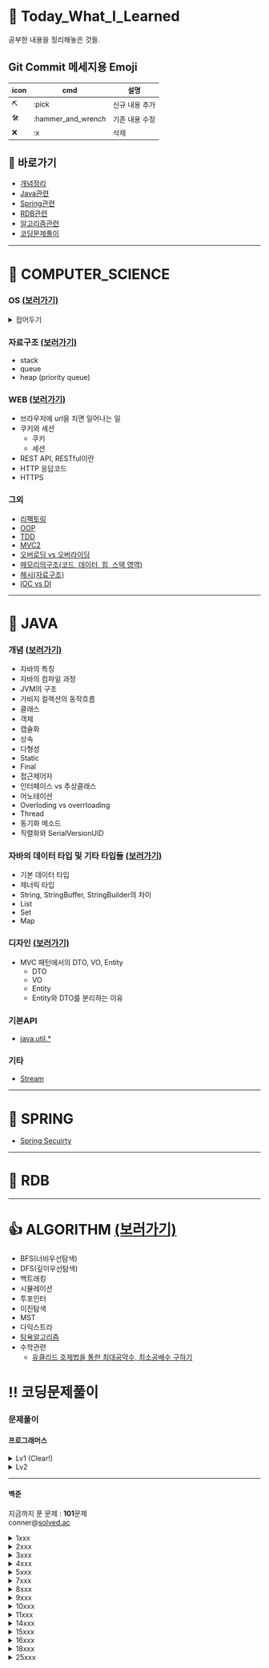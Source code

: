 # :green_book: Today_What_I_Learned
공부한 내용을 정리해놓은 것들.

## Git Commit 메세지용 Emoji
|icon|cmd|설명|
|-|-|-|
|:pick:|:pick|신규 내용 추가|
|:hammer_and_wrench:|:hammer_and_wrench|기존 내용 수정|
|:x:|:x|삭제|

## :link: 바로가기
- [개념정리](https://github.com/HK-An/today_i_learned#school-computer_science)
- [Java관련](https://github.com/HK-An/today_i_learned#space_invader-java)
- [Spring관련](https://github.com/HK-An/today_i_learned#leaves-spring)
- [RDB관련](https://github.com/HK-An/today_i_learned#floppy_disk-rdb)
- [알고리즘관련](https://github.com/HK-An/today_i_learned#1-algorithm)
- [코딩문제풀이](https://github.com/HK-An/today_i_learned#bangbang-코딩문제풀이)
***
# :school: COMPUTER_SCIENCE
### OS [(보러가기)](https://github.com/HK-An/today_i_learned/blob/main/01_COMPUTER_SCIENCE/01_OS.md)
<details>
  <summary>접어두기</summary>

- 운영체제란
  - 실행파일 실행 과정
  - 프로그램 실행 과정
- 캐시
- 캐시라인
- 메모리 구조
  - 전역변수와 정적변수의 차이
  - Heap과 Stack의 비교
  - 가시성과 원자성
  - 유효주소, 주소지정방식
  - 메모리할당, 알고리즘
- 프로세스와 스레드
  - 멀티프로세스와 멀티스레드
  - 스레드와 프로세스 콘텍스트 스위치 차이 이유
  - 프로세스 스케줄러에 대해
  - CPU 스케줄러
  - 스레싱
  - IPC
  - Race Condition
- 가상 메모리
  - 메모리 단편화
  - 페이징기법
  - 세그먼테이션 기법
  - 메모리풀
  - 페이지 교체 알고리즘
  - MMU란
  - TLB란
- 인터럽트란
  - System Call
  - 프로세스 제어 명령
  - fork(), vfork() 차이
  - 시스템콜과 서브루틴 차이
- 블록킹, 논블록킹
- 동기, 비동기
- 동기 IO 처리과정 : 프로세스 A가 디스크에서 어떤 데이터 읽어올때 상황
- 입출력 처리방식
  - DMA
  - Cycle Stealing
- 데드락
  - 발생조건
  - 회피기법
- PCB(Process Control Block) 이란
- Spin Lock 이란

</details>

### 자료구조 [(보러가기)](https://github.com/HK-An/today_i_learned/blob/main/01_COMPUTER_SCIENCE/02_data_structure.md)
- stack
- queue
- heap (priority queue)
### WEB [(보러가기)](https://github.com/HK-An/today_i_learned/blob/main/01_COMPUTER_SCIENCE/03_web.md.md)
- 브라우저에 url을 치면 일어나는 일
- 쿠키와 세션
  - 쿠키
  - 세션
- REST API, RESTful이란
- HTTP 응답코드
- HTTPS
### 그외
- [리팩토링](https://github.com/HK-An/today_i_learned/blob/main/01_COMPUTER_SCIENCE/refactoring/refactoring_definition.md)
- [OOP](https://github.com/HK-An/today_i_learned/blob/main/01_COMPUTER_SCIENCE/oop/oop_definition.md)
- [TDD](https://github.com/HK-An/today_i_learned/blob/main/01_COMPUTER_SCIENCE/tdd/tdd_definition.md)
- [MVC2](https://github.com/HK-An/today_i_learned/blob/main/01_COMPUTER_SCIENCE/mvc/definition.md)
- [오버로딩 vs 오버라이딩](https://github.com/HK-An/today_i_learned/blob/main/01_COMPUTER_SCIENCE/overrloading_vs_overriding.md)
- [메모리의구조(코드, 데이터, 힙, 스택 영역)](https://github.com/HK-An/today_i_learned/blob/main/01_COMPUTER_SCIENCE/memory/structure.md)
- [해시(자료구조)](https://github.com/HK-An/today_i_learned/blob/main/01_COMPUTER_SCIENCE/hash/definition.md)
- [IOC vs DI](https://github.com/HK-An/today_i_learned/blob/main/01_COMPUTER_SCIENCE/DI_vs_IOC.md)
***
# :space_invader: JAVA
### 개념 [(보러가기)](https://github.com/HK-An/today_i_learned/blob/main/02_JAVA/01_concept.md)
- 자바의 특징
- 자바의 컴파일 과정
- JVM의 구조
- 가비지 컬렉션의 동작흐름
- 클래스
- 객체
- 캡슐화
- 상속
- 다형성
- Static
- Final
- 접근제어자
- 인터페이스 vs 추상클래스
- 어노테이션
- Overloding vs overrloading
- Thread
- 동기화 메소드
- 직렬화와 SerialVersionUID

### 자바의 데이터 타입 및 기타 타입들 [(보러가기)](https://github.com/HK-An/today_i_learned/blob/main/02_JAVA/02_type.md)
- 기본 데이터 타입
- 제너릭 타입
- String, StringBuffer, StringBuilder의 차이
- List
- Set
- Map

### 디자인 [(보러가기)](https://github.com/HK-An/today_i_learned/blob/main/02_JAVA/03_design.md)
- MVC 패턴에서의 DTO, VO, Entity
    - DTO
    - VO
    - Entity
    - Entity와 DTO를 분리하는 이유

### 기본API
- [java.util.*](https://github.com/HK-An/today_i_learned/blob/main/02_JAVA/api/java.util.all.md)
### 기타
- [Stream](https://github.com/HK-An/today_i_learned/blob/main/02_JAVA/streams_definition_and_usage.md)

***
# :leaves: SPRING
- [Spring Secuirty](https://github.com/HK-An/today_i_learned/blob/main/03_SPRING/security/definition.md)
***
# :floppy_disk: RDB
***
# :+1: ALGORITHM [(보러가기)](https://github.com/HK-An/today_i_learned/blob/main/04_ALGORITHM)
- BFS(너비우선탐색)
- DFS(깊이우선탐색)
- 백트래킹
- 시뮬레이션
- 투포인터
- 이진탐색
- MST
- 다익스트라
- [탐욕알고리즘](https://github.com/HK-An/today_i_learned/blob/main/04_ALGORITHM/greedy/definition.md)
- 수학관련
    - [유클리드 호제법을 통한 최대공약수, 최소공배수 구하기](https://github.com/HK-An/today_i_learned/blob/main/04_ALGORITHM/math/euclidean_algorithm.md)

# :bangbang: 코딩문제풀이
### 문제풀이
#### 프로그래머스
<details>
  <summary>Lv1 (Clear!)</summary>

  **LV1 진행률: 100.00%(55/55)**
<img src="https://github.com/HK-An/today_i_learned/blob/main/00_IMGS/05_CODING/programmers/complete-lv1.png">
- [신고결과받기](https://github.com/HK-An/today_i_learned/blob/main/05_CODING/programmers/lv1/report_result.md)    
- [로또의 최고 순위와 최저 순위](https://github.com/HK-An/today_i_learned/blob/main/05_CODING/programmers/lv1/lotto.md)
- [가운데 글자 가져오기](https://github.com/HK-An/today_i_learned/blob/main/05_CODING/programmers/lv1/get_center_character.md)
- [신규 아이디 추천](https://github.com/HK-An/today_i_learned/blob/main/05_CODING/programmers/lv1/id_recommendation.md)
- [2016년](https://github.com/HK-An/today_i_learned/blob/main/05_CODING/programmers/lv1/yerar2016.md)
- [숫자 문자열과 영단어](https://github.com/HK-An/today_i_learned/blob/main/05_CODING/programmers/lv1/converting_game.md)
- [내적](https://github.com/HK-An/today_i_learned/blob/main/05_CODING/programmers/lv1/dot_product.md)
- [키패드 누르기](https://github.com/HK-An/today_i_learned/blob/main/05_CODING/programmers/lv1/pressing_keypad.md)
- [K번째 수](https://github.com/HK-An/today_i_learned/blob/main/05_CODING/programmers/lv1/kth_number.md)
- [크레인 인형뽑기 게임](https://github.com/HK-An/today_i_learned/blob/main/05_CODING/programmers/lv1/claw_crane_game.md)
- [없는 숫자 더하기](https://github.com/HK-An/today_i_learned/blob/main/05_CODING/programmers/lv1/sum_of_absence_number.md)
- [음양 더하기](https://github.com/HK-An/today_i_learned/blob/main/05_CODING/programmers/lv1/positive_and_negative.md)
- [소수 만들기](https://github.com/HK-An/today_i_learned/blob/main/05_CODING/programmers/lv1/making_prime_number.md)
- [체육복](https://github.com/HK-An/today_i_learned/blob/main/05_CODING/programmers/lv1/pe_clothes.md)
- [폰켓몬](https://github.com/HK-An/today_i_learned/blob/main/05_CODING/programmers/lv1/pocketmon.md)
- [모의고사](https://github.com/HK-An/today_i_learned/blob/main/05_CODING/programmers/lv1/trial_exam.md)
- [실패율](https://github.com/HK-An/today_i_learned/blob/main/05_CODING/programmers/lv1/failure_rate.md)
- [약수의 개수와 덧셈](https://github.com/HK-An/today_i_learned/blob/main/05_CODING/programmers/lv1/divisor.md)
- [3진법 뒤집기](https://github.com/HK-An/today_i_learned/blob/main/05_CODING/programmers/lv1/reverse_ternary.md)
- [예산](https://github.com/HK-An/today_i_learned/blob/main/05_CODING/programmers/lv1/budget.md)
- [두 개 뽑아서 더하기](https://github.com/HK-An/today_i_learned/blob/main/05_CODING/programmers/lv1/pick_and_sum.md)
- [최소직사각형](https://github.com/HK-An/today_i_learned/blob/main/05_CODING/programmers/lv1/namecard.md)
- [나머지가 1이 되는 수 찾기](https://github.com/HK-An/today_i_learned/blob/main/05_CODING/programmers/lv1/remain.md)
- [부족한 금액 계산하기](https://github.com/HK-An/today_i_learned/blob/main/05_CODING/programmers/lv1/price_of_rides.md)
- [비밀지도](https://github.com/HK-An/today_i_learned/blob/main/05_CODING/programmers/lv1/secret_map.md)
- [같은 숫자는 싫어](https://github.com/HK-An/today_i_learned/blob/main/05_CODING/programmers/lv1/remove_duplicated.md)
- [다트 게임](https://github.com/HK-An/today_i_learned/blob/main/05_CODING/programmers/lv1/dart_game.md)
- [나누어 떨어지는 숫자 배열](https://github.com/HK-An/today_i_learned/blob/main/05_CODING/programmers/lv1/no_remains.md)
- [두 정수 사이의 합](https://github.com/HK-An/today_i_learned/blob/main/05_CODING/programmers/lv1/sum_of_two_numbers.md)
- [문자열 내 마음대로 정렬하기](https://github.com/HK-An/today_i_learned/blob/main/05_CODING/programmers/lv1/arranging_string.md)
- [문자열 내 p와 y의 개수](https://github.com/HK-An/today_i_learned/blob/main/05_CODING/programmers/lv1/num_of_p_and_y.md)
- [문자열 내림차순으로 배치하기](https://github.com/HK-An/today_i_learned/blob/main/05_CODING/programmers/lv1/arrange_string_desc.md)
- [문자열 다루기 기본](https://github.com/HK-An/today_i_learned/blob/main/05_CODING/programmers/lv1/string_for_biginner.md)
- [소수 찾기](https://github.com/HK-An/today_i_learned/blob/main/05_CODING/programmers/lv1/find_prime_number.md)
- [서울에서 김서방 찾기](https://github.com/HK-An/coding_practice/blob/main/CodingPractice/programmers/src/main/java/kr/hk/lv1/FindingKim.java)
- [수박수박수박수박수박수?](https://github.com/HK-An/today_i_learned/blob/main/05_CODING/programmers/lv1/reiterate.md)
- [문자열을 정수로 바꾸기](https://github.com/HK-An/today_i_learned/blob/main/05_CODING/programmers/lv1/parseInt.md)
- [시저 암호](https://github.com/HK-An/today_i_learned/blob/main/05_CODING/programmers/lv1/ceasar_cipher.md)
- [약수의 합](https://github.com/HK-An/today_i_learned/blob/main/05_CODING/programmers/lv1/sum_of_divisor.md)
- [이상한 문자 만들기](https://github.com/HK-An/today_i_learned/blob/main/05_CODING/programmers/lv1/weird_string.md)
- [자릿수 더하기](https://github.com/HK-An/today_i_learned/blob/main/05_CODING/programmers/lv1/sum_of_digits.md)
- [자연수 뒤집어 배열로 만들기](https://github.com/HK-An/today_i_learned/blob/main/05_CODING/programmers/lv1/reversing_number.md)
- [정수 내림차순으로 배치하기](https://github.com/HK-An/today_i_learned/blob/main/05_CODING/programmers/lv1/int_order_by_desc.md)
- [정수 제곱근 판별](https://github.com/HK-An/today_i_learned/blob/main/05_CODING/programmers/lv1/judge_squart.md)
- [제일 작은 수 제거하기](https://github.com/HK-An/today_i_learned/blob/main/05_CODING/programmers/lv1/removing_smallest.md)
- [짝수와 홀수](https://github.com/HK-An/today_i_learned/blob/main/05_CODING/programmers/lv1/even_and_odd.md)
- [최대공약수와 최소공배수](https://github.com/HK-An/today_i_learned/blob/main/05_CODING/programmers/lv1/gcd_and_lcm.md)
- [콜라츠 추측](https://github.com/HK-An/today_i_learned/blob/main/05_CODING/programmers/lv1/collatz_conjecture.md)
- [평균 구하기](https://github.com/HK-An/today_i_learned/blob/main/05_CODING/programmers/lv1/get_average.md)
- [햐샤드 수](https://github.com/HK-An/today_i_learned/blob/main/05_CODING/programmers/lv1/harshad_number.md)
- [핸드폰 번호 가리기](https://github.com/HK-An/today_i_learned/blob/main/05_CODING/programmers/lv1/masking_number.md)
- [행렬의 덧셈](https://github.com/HK-An/today_i_learned/blob/main/05_CODING/programmers/lv1/sum_of_arrays.md)
- [x만큼 간격이 있는 n개의 숫자](https://github.com/HK-An/today_i_learned/blob/main/05_CODING/programmers/lv1/gap_numbers.md)
- [직사각형 별찍기](https://github.com/HK-An/today_i_learned/blob/main/05_CODING/programmers/lv1/stars.md)
- [완주하지 못한 선수](https://github.com/HK-An/today_i_learned/blob/main/05_CODING/programmers/lv1/retired_participant.md)
</details>

<details>
  <summary>Lv2</summary>

- [문자열압축](https://github.com/HK-An/today_i_learned/blob/main/ALGORITHM/practice/programmers/lv2/string_compression.md)
- [124 나라의 숫자](https://github.com/HK-An/today_i_learned/blob/main/05_CODING/programmers/lv2/weird_number.md)
- [2 x n 타일링](https://github.com/HK-An/today_i_learned/blob/main/05_CODING/programmers/lv2/tile.md)
- [올바른 괄호](https://github.com/HK-An/today_i_learned/blob/main/05_CODING/programmers/lv2/bracket.md)
- [멀쩡한 사각형](https://github.com/HK-An/today_i_learned/blob/main/05_CODING/programmers/lv2/grid.md)
- [기능개발](https://github.com/HK-An/today_i_learned/blob/main/05_CODING/programmers/lv2/release.md)
- [타겟 넘버](https://github.com/HK-An/today_i_learned/blob/main/05_CODING/programmers/lv2/target_number.md)
- [더 맵게](https://github.com/HK-An/today_i_learned/blob/main/05_CODING/programmers/lv2/scoville.md)
- [소수 찾기](https://github.com/HK-An/today_i_learned/blob/main/05_CODING/programmers/lv2/prime_number.md)
- [전화번호 목록](https://github.com/HK-An/today_i_learned/blob/main/05_CODING/programmers/lv2/phone_book.md)
- [짝지어 제거하기](https://github.com/HK-An/today_i_learned/blob/main/05_CODING/programmers/lv2/pair.md)
- [가장 큰 수](https://github.com/HK-An/today_i_learned/blob/main/05_CODING/programmers/lv2/biggest_number.md)
- [프린터](https://github.com/HK-An/today_i_learned/blob/main/05_CODING/programmers/lv2/printer.md)
- [변장](https://github.com/HK-An/today_i_learned/blob/main/05_CODING/programmers/lv2/disguise.md)

</details>

<hr />

#### 백준
지금까지 푼 문제 : **101**문제  
conner@[solved.ac](solved.ac)

<details>
  <summary>1xxx</summary>


- [1000번](https://github.com/HK-An/coding_practice/blob/main/CodingPractice/baekjoon/src/main/java/kr/hk/p1xxx/P1000.java)
- [1001번](https://github.com/HK-An/coding_practice/blob/main/CodingPractice/baekjoon/src/main/java/kr/hk/p1xxx/P1001.java)
- [1008번](https://github.com/HK-An/coding_practice/blob/main/CodingPractice/baekjoon/src/main/java/kr/hk/p1xxx/P1008.java)
- [1018번](https://github.com/HK-An/coding_practice/blob/main/CodingPractice/baekjoon/src/main/java/kr/hk/p1xxx/P1018.java)
- [1085번](https://github.com/HK-An/coding_practice/blob/main/CodingPractice/baekjoon/src/main/java/kr/hk/p1xxx/P1085.java)
- [1110번](https://github.com/HK-An/coding_practice/blob/main/CodingPractice/baekjoon/src/main/java/kr/hk/p1xxx/P1110.java)
- [1152번](https://github.com/HK-An/coding_practice/blob/main/CodingPractice/baekjoon/src/main/java/kr/hk/p1xxx/P1152.java)
- [1157번](https://github.com/HK-An/coding_practice/blob/main/CodingPractice/baekjoon/src/main/java/kr/hk/p1xxx/P1157.java)
- [1181번](https://github.com/HK-An/coding_practice/blob/main/CodingPractice/baekjoon/src/main/java/kr/hk/p1xxx/P1181.java)
- [1197번](https://github.com/HK-An/coding_practice/blob/main/CodingPractice/baekjoon/src/main/java/kr/hk/p1xxx/P1197.java)
- [1259번](https://github.com/HK-An/coding_practice/blob/main/CodingPractice/baekjoon/src/main/java/kr/hk/p1xxx/P1259.java)
- [1330번](https://github.com/HK-An/coding_practice/blob/main/CodingPractice/baekjoon/src/main/java/kr/hk/p1xxx/P1330.java)
- [1436번](https://github.com/HK-An/coding_practice/blob/main/CodingPractice/baekjoon/src/main/java/kr/hk/p1xxx/P1436.java)
- [1546번](https://github.com/HK-An/coding_practice/blob/main/CodingPractice/baekjoon/src/main/java/kr/hk/p1xxx/P1546.java)
- [1920번](https://github.com/HK-An/coding_practice/blob/main/CodingPractice/baekjoon/src/main/java/kr/hk/p1xxx/P1920.java)
- [1926번](https://github.com/HK-An/coding_practice/blob/main/CodingPractice/baekjoon/src/main/java/kr/hk/p1xxx/P1926.java)
- [1978번](https://github.com/HK-An/coding_practice/blob/main/CodingPractice/baekjoon/src/main/java/kr/hk/p1xxx/P1978.java)
</details>

<details>
  <summary>2xxx</summary>

  - [2003번](https://github.com/HK-An/coding_practice/blob/main/CodingPractice/baekjoon/src/main/java/kr/hk/p2xxx/P2003.java)
  - [2163번](https://github.com/HK-An/coding_practice/blob/main/CodingPractice/baekjoon/src/main/java/kr/hk/p2xxx/P2163.java)
  - [2231번](https://github.com/HK-An/coding_practice/blob/main/CodingPractice/baekjoon/src/main/java/kr/hk/p2xxx/P2231.java)
  - [2292번](https://github.com/HK-An/coding_practice/blob/main/CodingPractice/baekjoon/src/main/java/kr/hk/p2xxx/P2292.java)
  - [2420번](https://github.com/HK-An/coding_practice/blob/main/CodingPractice/baekjoon/src/main/java/kr/hk/p2xxx/P2420.java)
  - [2438번](https://github.com/HK-An/coding_practice/blob/main/CodingPractice/baekjoon/src/main/java/kr/hk/p2xxx/P2438.java)
  - [2439번](https://github.com/HK-An/coding_practice/blob/main/CodingPractice/baekjoon/src/main/java/kr/hk/p2xxx/P2439.java)
  - [2475번](https://github.com/HK-An/coding_practice/blob/main/CodingPractice/baekjoon/src/main/java/kr/hk/p2xxx/P2475.java)
  - [2480번](https://github.com/HK-An/coding_practice/blob/main/CodingPractice/baekjoon/src/main/java/kr/hk/p2xxx/P2480.java)
  - [2525번](https://github.com/HK-An/coding_practice/blob/main/CodingPractice/baekjoon/src/main/java/kr/hk/p2xxx/P2525.java)
  - [2557번](https://github.com/HK-An/coding_practice/blob/main/CodingPractice/baekjoon/src/main/java/kr/hk/p2xxx/P2557.java)
  - [2559번](https://github.com/HK-An/coding_practice/blob/main/CodingPractice/baekjoon/src/main/java/kr/hk/p2xxx/P2559.java)
  - [2562번](https://github.com/HK-An/coding_practice/blob/main/CodingPractice/baekjoon/src/main/java/kr/hk/p2xxx/P2562.java)
  - [2577번](https://github.com/HK-An/coding_practice/blob/main/CodingPractice/baekjoon/src/main/java/kr/hk/p2xxx/P2577.java)
  - [2588번](https://github.com/HK-An/coding_practice/blob/main/CodingPractice/baekjoon/src/main/java/kr/hk/p2xxx/P2588.java)
  - [2606번](https://github.com/HK-An/coding_practice/blob/main/CodingPractice/baekjoon/src/main/java/kr/hk/p2xxx/P2606.java)
  - [2609번](https://github.com/HK-An/coding_practice/blob/main/CodingPractice/baekjoon/src/main/java/kr/hk/p2xxx/P2609.java)
  - [2675번](https://github.com/HK-An/coding_practice/blob/main/CodingPractice/baekjoon/src/main/java/kr/hk/p2xxx/P2675.java)
  - [2738번](https://github.com/HK-An/coding_practice/blob/main/CodingPractice/baekjoon/src/main/java/kr/hk/p2xxx/P2738.java)
  - [2739번](https://github.com/HK-An/coding_practice/blob/main/CodingPractice/baekjoon/src/main/java/kr/hk/p2xxx/P2739.java)
  - [2741번](https://github.com/HK-An/coding_practice/blob/main/CodingPractice/baekjoon/src/main/java/kr/hk/p2xxx/P2741.java)
  - [2742번](https://github.com/HK-An/coding_practice/blob/main/CodingPractice/baekjoon/src/main/java/kr/hk/p2xxx/P2742.java)
  - [2744번](https://github.com/HK-An/coding_practice/blob/main/CodingPractice/baekjoon/src/main/java/kr/hk/p2xxx/P2744.java)
  - [2751번](https://github.com/HK-An/coding_practice/blob/main/CodingPractice/baekjoon/src/main/java/kr/hk/p2xxx/P2751.java)
  - [2753번](https://github.com/HK-An/coding_practice/blob/main/CodingPractice/baekjoon/src/main/java/kr/hk/p2xxx/P2753.java)
  - [2754번](https://github.com/HK-An/coding_practice/blob/main/CodingPractice/baekjoon/src/main/java/kr/hk/p2xxx/P2754.java)
  - [2798번](https://github.com/HK-An/coding_practice/blob/main/CodingPractice/baekjoon/src/main/java/kr/hk/p2xxx/P2798.java)
  - [2839번](https://github.com/HK-An/coding_practice/blob/main/CodingPractice/baekjoon/src/main/java/kr/hk/p2xxx/P2839.java)  
  - [2869번](https://github.com/HK-An/coding_practice/blob/main/CodingPractice/baekjoon/src/main/java/kr/hk/p2xxx/P2869.java)
  - [2884번](https://github.com/HK-An/coding_practice/blob/main/CodingPractice/baekjoon/src/main/java/kr/hk/p2xxx/P2884.java)
  - [2908번](https://github.com/HK-An/coding_practice/blob/main/CodingPractice/baekjoon/src/main/java/kr/hk/p2xxx/P2908.java)
  - [2920번](https://github.com/HK-An/coding_practice/blob/main/CodingPractice/baekjoon/src/main/java/kr/hk/p2xxx/P2920.java)

</details>

<details>
  <summary>3xxx</summary>

  - [3052번](https://github.com/HK-An/coding_practice/blob/main/CodingPractice/baekjoon/src/main/java/kr/hk/p3xxx/P3052.java)

</details>

<details>
  <summary>4xxx</summary>

  - [4153번](https://github.com/HK-An/coding_practice/blob/main/CodingPractice/baekjoon/src/main/java/kr/hk/p4xxx/P4153.java)

</details>

<details>
  <summary>5xxx</summary>

  - [5597번](https://github.com/HK-An/coding_practice/blob/main/CodingPractice/baekjoon/src/main/java/kr/hk/p5xxx/P5597.java)

</details>

<details>
  <summary>7xxx</summary>

  - [7287번](https://github.com/HK-An/coding_practice/blob/main/CodingPractice/baekjoon/src/main/java/kr/hk/p7xxx/P7287.java)

</details>

<details>
  <summary>8xxx</summary>

  - [8393번](https://github.com/HK-An/coding_practice/blob/main/CodingPractice/baekjoon/src/main/java/kr/hk/p8xxx/P8393.java)
  - [8958번](https://github.com/HK-An/coding_practice/blob/main/CodingPractice/baekjoon/src/main/java/kr/hk/p8xxx/P8958.java)

</details>

<details>
  <summary>9xxx</summary>

  - [9012번](https://github.com/HK-An/coding_practice/blob/main/CodingPractice/baekjoon/src/main/java/kr/hk/p9xxx/P9012.java)
  - [9086번](https://github.com/HK-An/coding_practice/blob/main/CodingPractice/baekjoon/src/main/java/kr/hk/p9xxx/P9086.java)
  - [9498번](https://github.com/HK-An/coding_practice/blob/main/CodingPractice/baekjoon/src/main/java/kr/hk/p9xxx/P9498.java)

</details>

<details>
  <summary>10xxx</summary>

  - [10171번](https://github.com/HK-An/coding_practice/blob/main/CodingPractice/baekjoon/src/main/java/kr/hk/p10xxx/P10171.java)
  - [10172번](https://github.com/HK-An/coding_practice/blob/main/CodingPractice/baekjoon/src/main/java/kr/hk/p10xxx/P10172.java)
  - [10250번](https://github.com/HK-An/coding_practice/blob/main/CodingPractice/baekjoon/src/main/java/kr/hk/p10xxx/P10250.java)
  - [10430번](https://github.com/HK-An/coding_practice/blob/main/CodingPractice/baekjoon/src/main/java/kr/hk/p10xxx/P10430.java)
  - [10699번](https://github.com/HK-An/coding_practice/blob/main/CodingPractice/baekjoon/src/main/java/kr/hk/p10xxx/P10699.java)
  - [10718번](https://github.com/HK-An/coding_practice/blob/main/CodingPractice/baekjoon/src/main/java/kr/hk/p10xxx/P10718.java)
  - [10807번](https://github.com/HK-An/coding_practice/blob/main/CodingPractice/baekjoon/src/main/java/kr/hk/p10xxx/P10807.java)
  - [10809번](https://github.com/HK-An/coding_practice/blob/main/CodingPractice/baekjoon/src/main/java/kr/hk/p10xxx/P10809.java)
  - [10814번](https://github.com/HK-An/coding_practice/blob/main/CodingPractice/baekjoon/src/main/java/kr/hk/p10xxx/P10814.java)
  - [10818번](https://github.com/HK-An/coding_practice/blob/main/CodingPractice/baekjoon/src/main/java/kr/hk/p10xxx/P10818.java)
  - [10845번](https://github.com/HK-An/coding_practice/blob/main/CodingPractice/baekjoon/src/main/java/kr/hk/p10xxx/P10845.java)
  - [10826번](https://github.com/HK-An/coding_practice/blob/main/CodingPractice/baekjoon/src/main/java/kr/hk/p10xxx/P10826.java)
  - [10866번](https://github.com/HK-An/coding_practice/blob/main/CodingPractice/baekjoon/src/main/java/kr/hk/p10xxx/P10866.java)
  - [10869번](https://github.com/HK-An/coding_practice/blob/main/CodingPractice/baekjoon/src/main/java/kr/hk/p10xxx/P10869.java)
  - [10870번](https://github.com/HK-An/coding_practice/blob/main/CodingPractice/baekjoon/src/main/java/kr/hk/p10xxx/P10870.java)
  - [10871번](https://github.com/HK-An/coding_practice/blob/main/CodingPractice/baekjoon/src/main/java/kr/hk/p10xxx/P10871.java)
  - [10872번](https://github.com/HK-An/coding_practice/blob/main/CodingPractice/baekjoon/src/main/java/kr/hk/p10xxx/P10872.java)
  - [10926번](https://github.com/HK-An/coding_practice/blob/main/CodingPractice/baekjoon/src/main/java/kr/hk/p10xxx/P10926.java)
  - [10950번](https://github.com/HK-An/coding_practice/blob/main/CodingPractice/baekjoon/src/main/java/kr/hk/p10xxx/P10950.java)
  - [10951번](https://github.com/HK-An/coding_practice/blob/main/CodingPractice/baekjoon/src/main/java/kr/hk/p10xxx/P10951.java)
  - [10952번](https://github.com/HK-An/coding_practice/blob/main/CodingPractice/baekjoon/src/main/java/kr/hk/p10xxx/P10952.java)
  - [10989번](https://github.com/HK-An/coding_practice/blob/main/CodingPractice/baekjoon/src/main/java/kr/hk/p10xxx/P10989.java)
  - [10998번](https://github.com/HK-An/coding_practice/blob/main/CodingPractice/baekjoon/src/main/java/kr/hk/p10xxx/P10998.java)

</details>

<details>
  <summary>11xxx</summary>

  - [11021번](https://github.com/HK-An/coding_practice/blob/main/CodingPractice/baekjoon/src/main/java/kr/hk/p11xxx/P11021.java)
  - [11022번](https://github.com/HK-An/coding_practice/blob/main/CodingPractice/baekjoon/src/main/java/kr/hk/p11xxx/P11022.java)
  - [11047번](https://github.com/HK-An/coding_practice/blob/main/CodingPractice/baekjoon/src/main/java/kr/hk/p11xxx/P11047.java)
  - [11050번](https://github.com/HK-An/coding_practice/blob/main/CodingPractice/baekjoon/src/main/java/kr/hk/p11xxx/P11050.java)
  - [11382번](https://github.com/HK-An/coding_practice/blob/main/CodingPractice/baekjoon/src/main/java/kr/hk/p11xxx/P11382.java)
  - [11650번](https://github.com/HK-An/coding_practice/blob/main/CodingPractice/baekjoon/src/main/java/kr/hk/p11xxx/P11650.java)
  - [11654번](https://github.com/HK-An/coding_practice/blob/main/CodingPractice/baekjoon/src/main/java/kr/hk/p11xxx/P11654.java)
  - [11718번](https://github.com/HK-An/coding_practice/blob/main/CodingPractice/baekjoon/src/main/java/kr/hk/p11xxx/P11718.java)
  - [11720번](https://github.com/HK-An/coding_practice/blob/main/CodingPractice/baekjoon/src/main/java/kr/hk/p11xxx/P11720.java)
  - [11726번](https://github.com/HK-An/coding_practice/blob/main/CodingPractice/baekjoon/src/main/java/kr/hk/p11xxx/P11726.java)
  - [11866번](https://github.com/HK-An/coding_practice/blob/main/CodingPractice/baekjoon/src/main/java/kr/hk/p11xxx/P11866.java)

</details>

<details>
  <summary>14xxx</summary>

  - [14681번](https://github.com/HK-An/coding_practice/blob/main/CodingPractice/baekjoon/src/main/java/kr/hk/p14xxx/P14681.java)

</details>

<details>
  <summary>15xxx</summary>

  - [15552번](https://github.com/HK-An/coding_practice/blob/main/CodingPractice/baekjoon/src/main/java/kr/hk/p15xxx/P15552.java)
  - [15649번](https://github.com/HK-An/coding_practice/blob/main/CodingPractice/baekjoon/src/main/java/kr/hk/p15xxx/P15649.java)
  - [15650번](https://github.com/HK-An/coding_practice/blob/main/CodingPractice/baekjoon/src/main/java/kr/hk/p15xxx/P15650.java)
  - [15829번](https://github.com/HK-An/coding_practice/blob/main/CodingPractice/baekjoon/src/main/java/kr/hk/p15xxx/P15829.java)
  - [15964번](https://github.com/HK-An/coding_practice/blob/main/CodingPractice/baekjoon/src/main/java/kr/hk/p15xxx/P15964.java)

</details>

<details>
  <summary>16xxx</summary>

  - [16173번](https://github.com/HK-An/coding_practice/blob/main/CodingPractice/baekjoon/src/main/java/kr/hk/p16xxx/P16173.java)

</details>

<details>
  <summary>18xxx</summary>

  - [18108번](https://github.com/HK-An/coding_practice/blob/main/CodingPractice/baekjoon/src/main/java/kr/hk/p18xxx/P18108.java)

</details>

<details>
  <summary>25xxx</summary>

  - [25083번](https://github.com/HK-An/coding_practice/blob/main/CodingPractice/baekjoon/src/main/java/kr/hk/p25xxx/P25083.java)

</details>
